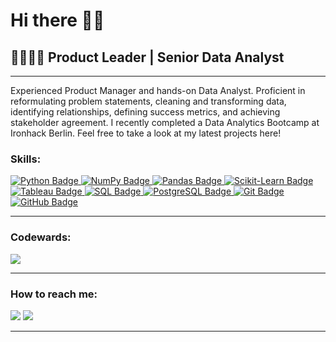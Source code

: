 <h1>Hi there 👋🏽</h1>
<h2>🍦👩🏽‍💻  Product Leader | Senior Data Analyst </h2>
<hr>
<p>
Experienced Product Manager and hands-on Data Analyst. Proficient in reformulating problem statements, cleaning and transforming data, identifying relationships, defining success metrics, and achieving stakeholder agreement. 
I recently completed a Data Analytics Bootcamp at Ironhack Berlin. Feel free to take a look at my latest projects here!
</p>
<h3>Skills:</h3>
<p>
<!-- Line 1: Python, Pandas, Scikit-Learn, NumPy -->
<p>
    <a href="https://github.com/PaolaGaray">
        <img src="https://img.shields.io/badge/-Python-black?style=flat-square&logo=python" alt="Python Badge">
    </a>
   <a href="https://github.com/PaolaGaray">
        <img src="https://img.shields.io/badge/-NumPy-013243?style=flat-square&logo=numpy" alt="NumPy Badge">
    </a>
    <a href="https://github.com/PaolaGaray">
        <img src="https://img.shields.io/badge/-Pandas-150458?style=flat-square&logo=pandas" alt="Pandas Badge">
    </a>
    <a href="https://github.com/PaolaGaray">
        <img src="https://img.shields.io/badge/-Scikit%20Learn-F7931E?style=flat-square&logo=scikit-learn" alt="Scikit-Learn Badge">
    </a>
    <a href="https://github.com/PaolaGaray">
        <img src="https://img.shields.io/badge/-Tableau-e97627?style=flat-square&logo=tableau" alt="Tableau Badge">
    </a>
    <a href="https://github.com/PaolaGaray">
        <img src="https://img.shields.io/badge/-SQL-4479A1?style=flat-square&logo=amazon-dynamodb" alt="SQL Badge">
    </a>
    <a href="https://github.com/PaolaGaray">
        <img src="https://img.shields.io/badge/-PostgreSQL-316192?style=flat-square&logo=postgresql" alt="PostgreSQL Badge">
    </a>
    <a href="https://github.com/PaolaGaray">
        <img src="https://img.shields.io/badge/-Git-F05032?style=flat-square&logo=git" alt="Git Badge">
    </a>
    <a href="https://github.com/PaolaGaray">
        <img src="https://img.shields.io/badge/-GitHub-181717?style=flat-square&logo=github" alt="GitHub Badge">
    </a>
</p>

<hr>
<h3>Codewards:</h3>
<a href="https://www.codewars.com/users/PaolaGaray/badges/large"><img src="https://www.codewars.com/users/PaolaGaray/badges/large" /></a> 
<hr>
<h3>How to reach me:</h3>
<a href="https://www.linkedin.com/in/angelagaray/"><img src="https://img.shields.io/badge/linkedin-%230077B5.svg?&style=for-the-badge&logo=linkedin&logoColor=white" /></a> 
<a href="mailto:garay.angela@gmail.com?subject=Hi%20there"><img src="https://img.shields.io/badge/gmail-%23D14836.svg?&style=for-the-badge&logo=gmail&logoColor=white" /></a>
<hr>

